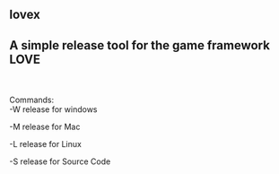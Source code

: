 lovex
----
A simple release tool for the game framework LOVE
----
<br>
<br>
Commands:
<br>
-W
release for windows

-M 
release for Mac

-L
release for Linux

-S
release for Source Code

